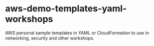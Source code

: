 # aws-demo-templates-yaml-workshops
AWS personal sample templates in YAML or CloudFormation to use in networking, security and other workshops.
